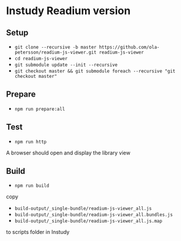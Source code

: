 # Instudy Readium version

## Setup

* `git clone --recursive -b master https://github.com/ola-petersson/readium-js-viewer.git readium-js-viewer`
* `cd readium-js-viewer`
* `git submodule update --init --recursive`
* `git checkout master && git submodule foreach --recursive "git checkout master"`

## Prepare

* `npm run prepare:all`

## Test

* `npm run http`

A browser should open and display the library view

## Build

* `npm run build`

copy

* `build-output/_single-bundle/readium-js-viewer_all.js`
* `build-output/_single-bundle/readium-js-viewer_all.bundles.js`
* `build-output/_single-bundle/readium-js-viewer_all.js.map`

to scripts folder in Instudy

